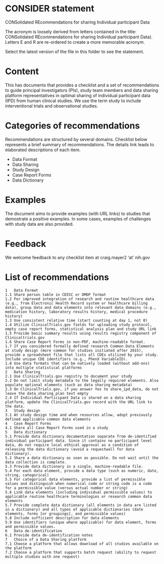 # CONSIDER statement 

CONSolidated REcommendations for sharing Individual participant Data

The acronym is loosely derived from letters contained in the title: CONSolidated REcommendations for sharing Individual participant Data). Letters E and R are re-ordered to create a more memorable acronym.


Select the latest version of the file in this folder to see the statement.


# Content
This has documents that provides a checklist and a set of recommendations to guide principal investigators (PIs), study team members and data sharing platform representatives in optimal sharing of individual participant data (IPD) from human clinical studies. We use the term study to include interventional trials and observational studies.

# Categories of recommendations

Recommendations are structured by several domains. Checklist below represents a brief summary of recommendations. The details link leads to elaborated descriptions of each item.

- Data Format
- Data Sharing
- Study Design
- Case Report Forms
- Data Dictionary

# Examples

The document aims to provide examples (with URL links) to studies that demostrate a positive examples. In some cases, examples of challenges with study data are also provided.


# Feedback 
We welcome feedback to any checklist item at craig.mayer2 ‘at’ nih.gov


# List of recommendations 

```
1	Data Format
1.1	Share person table in CDISC or OMOP format
1.2	For improved integration of research and routine healthcare data (e.g., from Electronic Health Record system or healthcare billing data), group data and data elements into relevant data domains (e.g., medication history, laboratory results history, medical procedure history)
1.3	Use consistent relative time (start counting at day 1, not 0)
1.4	Utilize ClinicalTrials.gov fields for uploading study protocol, empty case report forms, statistical analysis plan and study URL link
1.5	Provide basic summary results using results registry component of Clinicaltrials.gov
1.6	Share Case Report Forms in non-PDF, machine-readable format.
1.7	If you considered formally defined research Common Data Elements at study design (more common for studies initiated after 2015), provide a spreadsheet file that lists all CDEs utilized by your study. Include unique CDE identifiers (e.g., PhenX VariableID).
1.8	Use data formats that can be natively loaded (without add-ons) into multiple statistical platforms
2	Data Sharing
2.1	Use ClinicalTrials.gov registry to document your study
2.2	Do not limit study metadata to the legally required elements. Also populate optional elements (such as data sharing metadata)
2.3	On ClinicalTrials.gov, if you answer Yes to share_ipd_data, do not leave the data_sharing_plan text empty
2.4	If Individual Participant Data is shared on a data sharing platform, update the ClinicalTrials.gov record with the URL link to the data.
3	Study design
3.1	At study design time and when resources allow, adopt previously defined applicable common data elements
4	Case Report Forms
4.1	Share all Case Report Forms used in a study
5	Data dictionary
5.1	Provide data dictionary documentation separate from de-identified individual participant data. Since it contains no participant level data, do not require local ethical approval as a condition of releasing the data dictionary (avoid a requestwall for data dictionary).
5.2	Share a data dictionary as soon as possible. Do not wait until the data collection is complete.
5.3	Provide data dictionary in a single, machine-readable file.
5.4	For each data element, provide a data type (such as numeric, date, string, categorical)
5.5	For categorical data elements, provide a list of permissible values and distinguish when numerical code or string code is a code for a permissible value (versus actual number or string)
5.6	Link data elements (including individual permissible values) to applicable routine healthcare terminologies or research common data elements
5.7	Provide complete data dictionary (all elements in data are listed in a dictionary) and all types of applicable dictionaries (date elements, forms [or groupings], and permissible values)
5.8	Include sufficient description for data elements
5.9	Use identifiers (unique where applicable) for data element, forms and permissible values.
6	Data de-identification
6.1	Provide data de-identification notes
7	Choice of a Data Sharing platform
7.1	Choose a platform that allows download of all studies available on the platform
7.2	Choose a platform that supports batch request (ability to request multiple studies with one request)
```






